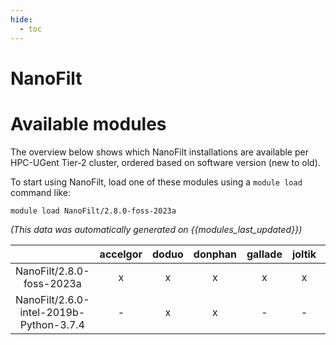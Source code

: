 ```yaml
---
hide:
  - toc
---
```


NanoFilt
========

# Available modules


The overview below shows which NanoFilt installations are available per HPC-UGent Tier-2 cluster, ordered based on software version (new to old).

To start using NanoFilt, load one of these modules using a `module load` command like:

```shell
module load NanoFilt/2.8.0-foss-2023a
```

*(This data was automatically generated on {{modules_last_updated}})*  

| |accelgor|doduo|donphan|gallade|joltik|shinx|
| :---: | :---: | :---: | :---: | :---: | :---: | :---: |
|NanoFilt/2.8.0-foss-2023a|x|x|x|x|x|x|
|NanoFilt/2.6.0-intel-2019b-Python-3.7.4|-|x|x|-|-|-|
